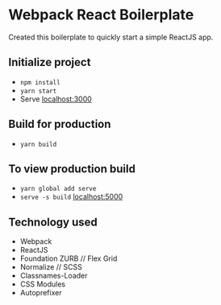 # Webpack React Boilerplate
Created this boilerplate to quickly start a simple ReactJS app.

## Initialize project
- `npm install`
- `yarn start`
- Serve [localhost:3000](http://localhost:3000/)

## Build for production
- `yarn build`

## To view production build
- `yarn global add serve`
- `serve -s build` [localhost:5000](http://localhost:5000/)

## Technology used
- Webpack
- ReactJS
- Foundation ZURB // Flex Grid
- Normalize // SCSS
- Classnames-Loader
- CSS Modules
- Autoprefixer